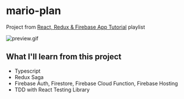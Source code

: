 # mario-plan

Project from [React, Redux & Firebase App Tutorial](https://www.youtube.com/playlist?list=PL4cUxeGkcC9iWstfXntcj8f-dFZ4UtlN3) playlist

![preview.gif](#)

## What I'll learn from this project

- Typescript
- Redux Saga
- Firebase Auth, Firestore, Firebase Cloud Function, Firebase Hosting
- TDD with React Testing Library
